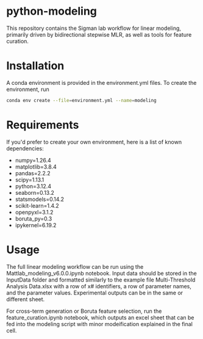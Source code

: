 # python-modeling
This repository contains the Sigman lab workflow for linear modeling, primarily driven by bidirectional stepwise MLR, as well as tools for feature curation.

# Installation
A conda environment is provided in the environment.yml files. To create the environment, run

  ```bash
  conda env create --file=environment.yml --name=modeling
  ```

# Requirements
If you'd prefer to create your own environment, here is a list of known dependencies:
  - numpy=1.26.4
  - matplotlib=3.8.4
  - pandas=2.2.2
  - scipy=1.13.1
  - python=3.12.4
  - seaborn=0.13.2
  - statsmodels=0.14.2
  - scikit-learn=1.4.2
  - openpyxl=3.1.2
  - boruta_py=0.3
  - ipykernel=6.19.2

# Usage
The full linear modeling workflow can be run using the Mattlab_modeling_v6.0.0.ipynb notebook. Input data should be stored in the InputData folder and formatted similarly to the example file Multi-Threshold Analysis Data.xlsx with a row of x# identifiers, a row of parameter names, and the parameter values. Experimental outputs can be in the same or different sheet.

For cross-term generation or Boruta feature selection, run the feature_curation.ipynb notebook, which outputs an excel sheet that can be fed into the modeling script with minor modeification explained in the final cell.
